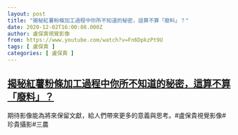 ```yaml
---
layout: post
title: "揭秘紅薯粉條加工過程中你所不知道的秘密，這算不算「廢料」？"
date: 2020-12-02T16:00:08.000Z
author: 盧保貴視覺影像
from: https://www.youtube.com/watch?v=Fn6DpkzPt9U
tags: [ 盧保貴 ]
categories: [ 盧保貴 ]
---
```

<!--1606924808000-->
[揭秘紅薯粉條加工過程中你所不知道的秘密，這算不算「廢料」？](https://www.youtube.com/watch?v=Fn6DpkzPt9U)
------

<div>
期待影像能為將來保留文獻，給人們帶來更多的意義與思考。#盧保貴視覺影像#珍貴攝影#三農
</div>
